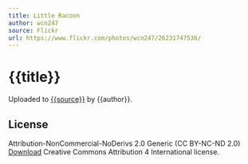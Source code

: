 ```yaml
---
title: Little Racoon 
author: wcn247
source: Flickr
url: https://www.flickr.com/photos/wcn247/26231747536/
---
```

 
# {{title}}

Uploaded to [{{source}}]({{url}}) by {{author}}.

## License
Attribution-NonCommercial-NoDerivs 2.0 Generic (CC BY-NC-ND 2.0) 
[Download]({{assets}}/Creative_Commons-Attribution_4_International.pdf) Creative Commons Attribution 4 International license.

